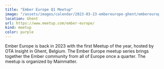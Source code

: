 ```yaml
---
title: "Ember Europe Q1 Meetup"
image: "/assets/images/calendar/2023-03-23-embereurope-ghent/embereurope.png"
location: Ghent
url: https://www.meetup.com/ember-europe/
kind: meetup
color: purple
---
```


Ember Europe is back in 2023 with the first Meetup of the year, hosted
by OTA Insight in Ghent, Belgium. The Ember Europe meetup series brings together the
Ember community from all of Europe once a quarter. The meetup is organized by
Mainmatter.

